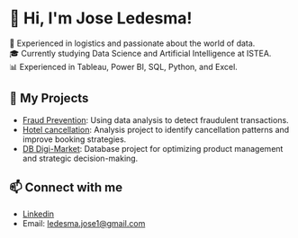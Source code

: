 # 👋 Hi, I'm Jose Ledesma!

🚀 Experienced in logistics and passionate about the world of data.  
🎓 Currently studying Data Science and Artificial Intelligence at ISTEA.  
📊 Experienced in Tableau, Power BI, SQL, Python, and Excel.

## 🌟 My Projects
- [Fraud Prevention](https://github.com/joseledes/Credit-Card-Fraud): Using data analysis to detect fraudulent transactions.
- [Hotel cancellation](https://github.com/joseledes/Hotel-reservation-cancellation-project/): Analysis project to identify cancellation patterns and improve booking strategies.
- [DB Digi-Market](https://github.com/joseledes/DB-Digi_Market/): Database project for optimizing product management and strategic decision-making.


## 📫 Connect with me
- [Linkedin](https://www.linkedin.com/in/joseluisledesma/)
- Email: ledesma.jose1@gmail.com
